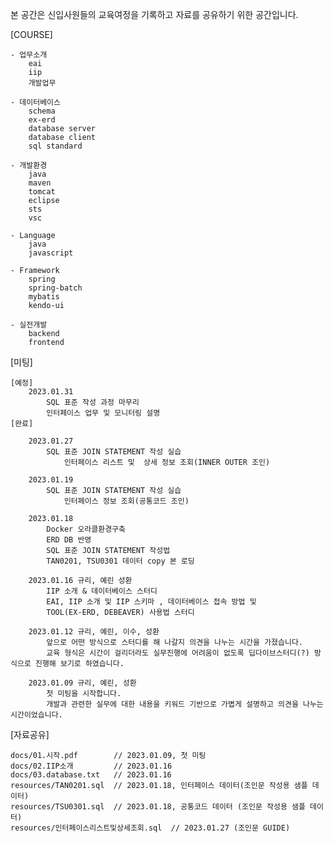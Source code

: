 본 공간은 신입사원들의 교육여정을 기록하고 자료를 공유하기 위한 공간입니다.

[COURSE]

    - 업무소개
        eai
        iip
        개발업무

    - 데이터베이스 
        schema
        ex-erd
        database server
        database client
        sql standard

    - 개발환경
        java
        maven
        tomcat        
        eclipse
        sts
        vsc

    - Language
        java
        javascript

    - Framework
        spring
        spring-batch
        mybatis
        kendo-ui

    - 실전개발 
        backend
        frontend

[미팅]
    
    [예정]
        2023.01.31
            SQL 표준 작성 과정 마무리
            인터페이스 업무 및 모니터링 설명  
    [완료]

        2023.01.27
            SQL 표준 JOIN STATEMENT 작성 실습 
                인터페이스 리스트 및  상세 정보 조회(INNER OUTER 조인)

        2023.01.19
            SQL 표준 JOIN STATEMENT 작성 실습 
                인터페이스 정보 조회(공통코드 조인) 

        2023.01.18
            Docker 오라클환경구축
            ERD DB 반영 
            SQL 표준 JOIN STATEMENT 작성법            
            TAN0201, TSU0301 데이터 copy 본 로딩

        2023.01.16 규리, 예린 성환
            IIP 소개 & 데이터베이스 스터디
            EAI, IIP 소개 및 IIP 스키마 , 데이터베이스 접속 방법 및
            TOOL(EX-ERD, DEBEAVER) 사용법 스터디

        2023.01.12 규리, 예린, 이수, 성환
            앞으로 어떤 방식으로 스터디를 해 나갈지 의견을 나누는 시간을 가졌습니다.
            교육 형식은 시간이 걸리더라도 실무진행에 어려움이 없도록 딥다이브스터디(?) 방식으로 진행해 보기로 하였습니다.

        2023.01.09 규리, 예린, 성환
            첫 미팅을 시작합니다.
            개발과 관련한 실무에 대한 내용을 키워드 기반으로 가볍게 설명하고 의견을 나누는 시간이었습니다.

[자료공유]

    docs/01.시작.pdf        // 2023.01.09, 첫 미팅
    docs/02.IIP소개         // 2023.01.16
    docs/03.database.txt   // 2023.01.16
    resources/TAN0201.sql  // 2023.01.18, 인터페이스 데이터(조인문 작성용 샘플 데이터) 
    resources/TSU0301.sql  // 2023.01.18, 공통코드 데이터 (조인문 작성용 샘플 데이터) 
    resources/인터페이스리스트및상세조회.sql  // 2023.01.27 (조인문 GUIDE) 